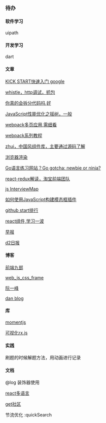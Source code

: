 ### 待办

#### 软件学习 

uipath



#### 开发学习

dart



#### 文章

[KICK START快速入门 google](https://abser.top/blog/kickstart%E6%8C%87%E5%8D%97/)

[whistle，http调试，抓包](https://zhuanlan.zhihu.com/p/47029559)

[你真的会拆分代码吗,好](https://mp.weixin.qq.com/s?__biz=MzUxMzcxMzE5Ng==&mid=2247490234&idx=1&sn=a57614db8d5570eb4cf71c39d376ab46&chksm=f951aff9ce2626ef928250381d1914629393d75d75bbb124da6a3370bef94820132b07d11c6b&mpshare=1&scene=23&srcid=01094hCOdOckeg4crRiHe5xz#rd)

[JavaScript性能优化之摇树，一般](http://mp.weixin.qq.com/s?__biz=MzUxMzcxMzE5Ng==&mid=2247490230&idx=1&sn=7c407256e1d144631ea143f593311153&chksm=f951aff5ce2626e3c362361ac5473dcc231ffee12c8e5e9e34fd5b9b664b2cce3122b517e992&mpshare=1&scene=23&srcid=0109fyVv66SYSRewfZ52NGZV#rd)

[webpack多页应用,需细看](https://github.com/lvzhenbang/webpack-play)

[webpack系列教程](https://segmentfault.com/a/1190000017834557)

[zhui，中国风组件库，主要通过源码了解](https://github.com/zhui-team/zhui)

[浏览器渲染](https://segmentfault.com/a/1190000017881320)

[Go语言练习网站？Go gotcha: newbie or ninja?](https://yourbasic.org/golang/gotcha/)

[react-redux解读，淘宝前端团队](http://taobaofed.org/blog/2016/08/18/react-redux-connect/)

[js InterviewMap](https://yuchengkai.cn/docs/frontend/)

[如何使用JavaScript构建模态框插件](https://www.w3cplus.com/javacript/building-your-own-javascript-modal-plugin.html)

[github start排行](http://githubrank.com/)

[react组件,学习一波](https://github.com/sheinsight/shineout)

[早报](https://wubaiqing.github.io/zaobao/)

[d2日报](https://awesome.fairyever.com/daily/)



#### 博客

[前端九部](https://www.yuque.com/fe9/basic)

[web_js_css_frame](https://github.com/yyman001/web_js_css_frame)

[阮一峰](http://www.ruanyifeng.com/blog/)

[dan blog](https://overreacted.io/why-isnt-x-a-hook/)

#### 库

[momentjs](http://momentjs.com/)

[可视化rx.js](https://reactive.how/)



#### 实践

刷题的时候解题方法，用动画进行记录



#### 文档

@log  装饰器使用

[react多语言](https://phraseapp.com/blog/posts/react-i18n-best-libraries/?tdsourcetag=s_pctim_aiomsg)

[get社区](http://get.ftqq.com/528.card)

节流优化 :quickSearch



